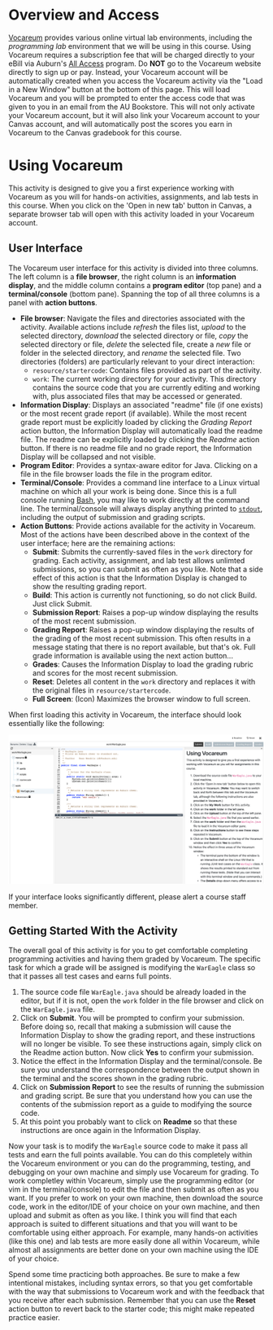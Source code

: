 
# Overview and Access

[Vocareum](https://www.vocareum.com/) provides various online virtual lab
environments, including the *programming lab* environment that we will be using
in this course. Using Vocareum requires a subscription fee that will be charged
directly to your eBill via Auburn's [All
Access](https://www.aubookstore.com/t-Textbook_AllAccess.aspx) program.  Do
**NOT** go to the Vocareum website directly to sign up or pay. Instead, your
Vocareum account will be automatically created when you access the Vocareum
activity via the "Load in a New Window" button at the bottom of this page. This
will load Vocareum and you will be prompted to enter the access code that was
given to you in an email from the AU Bookstore.  This will not only activate
your Vocareum account, but it will also link your Vocareum account to your
Canvas account, and will automatically post the scores you earn in Vocareum to
the Canvas gradebook for this course.

# Using Vocareum

This activity is designed to give you a first experience working with Vocareum
as you will for hands-on activities, assignments, and lab tests in this course.
When you click on the 'Open in new tab' button in Canvas, a separate browser tab
will open with this activity loaded in your Vocareum account. 

## User Interface 

The Vocareum user interface for this activity is divided into three columns. The
left column is a **file browser**, the right column is an **information
display**, and the middle column contains a **program editor** (top pane) and a
**terminal/console** (bottom pane). Spanning the top of all three columns is a
panel with **action buttons**.

- **File browser**: Navigate the files and directories associated with the
  activity.  Available actions include *refresh* the files list, *upload* to the
  selected directory, *download* the selected directory or file, *copy* the
  selected directory or file, *delete* the selected file, create a *new* file or
  folder in the selected directory, and *rename* the selected file. Two
  directories (folders) are particularly relevant to your direct interaction:
    - `resource/startercode`: Contains files provided as part of the activity.
    - `work`: The current working directory for your activity. This directory
      contains the source code that you are currently editing and working with,
      plus associated files that may be accessed or generated. 
- **Information Display**: Displays an associated "readme" file (if one exists)
  or the most recent grade report (if available). While the most recent grade
  report must be explicitly loaded by clicking the *Grading Report* action
  button, the Information Display will automatically load the readme file. The
  readme can be explicitly loaded by clicking the *Readme* action button. If
  there is no readme file and no grade report, the Information Display will be
  collapsed and not visible.
- **Program Editor**: Provides a syntax-aware editor for Java. Clicking on a
  file in the file browser loads the file in the program editor.
- **Terminal/Console**: Provides a command line interface to a Linux virtual
  machine on which all your work is being done. Since this is a full console
  running [Bash](https://en.wikipedia.org/wiki/Bash_(Unix_shell)), you may like
  to work directly at the command line. The terminal/console will always display
  anything printed to
  [`stdout`](https://en.wikipedia.org/wiki/Standard_streams), including the
  output of submission and grading scripts.
- **Action Buttons**: Provide actions available for the activity in Vocareum.
  Most of the actions have been described above in the context of the user
  interface; here are the remaining actions:
    - **Submit**: Submits the currently-saved files in the `work` directory for
      grading. Each activity, assignment, and lab test allows unlimted
      submissions, so you can submit as often as you like. Note that a side
      effect of this action is that the Information Display is changed to show
      the resulting grading report.
    - **Build**: This action is currently not functioning, so do not click
      Build. Just click Submit.
    - **Submission Report**: Raises a pop-up window displaying the results of
      the most recent submission.
    - **Grading Report**: Raises a pop-up window displaying the results of the
      grading of the most recent submission. This often results in a message
      stating that there is no report available, but that's ok. Full grade
      information is available using the next action button...
    - **Grades**: Causes the Information Display to load the grading rubric and
      scores for the most recent submission. 
    - **Reset**: Deletes all content in the `work` directory and replaces it
      with the original files in `resource/startercode`.
    - **Full Screen**: (Icon) Maximizes the browser window to full screen.

When first loading this activity in Vocareum, the interface should look
essentially like the following:

![](img/vocareum-ui.png)

If your interface looks significantly different, please alert a course staff
member.


## Getting Started With the Activity

The overall goal of this activity is for you to get comfortable completing
programming activities and having them graded by Vocareum. The specific task for
which a grade will be assigned is modifying the `WarEagle` class so that it
passes all test cases and earns full points.

1. The source code file `WarEagle.java` should be already loaded in the editor,
   but if it is not, open the `work` folder in the file browser and click on the
   `WarEagle.java` file.
2. Click on **Submit**. You will be prompted to confirm your submission. Before
   doing so, recall that making a submission will cause the Information Display
   to show the grading report, and these instructions will no longer be visible.
   To see these instructions again, simply click on the Readme action button.
   Now click **Yes** to confirm your submission.
3. Notice the effect in the Information Display and the terminal/console. Be
   sure you understand the correspondence between the output shown in the
   terminal and the scores shown in the grading rubric.
4. Click on **Submission Report** to see the results of running the submission
   and grading script. Be sure that you understand how you can use the contents
   of the submission report as a guide to modifying the source code.
5. At this point you probably want to click on **Readme** so that these
   instructions are once again in the Information Display.

Now your task is to modify the `WarEagle` source code to make it pass all tests
and earn the full points available. You can do this completely within the
Vocareum environment or you can do the programming, testing, and debugging on
your own machine and simply use Vocareum for grading. To work completley within
Vocareum, simply use the programming editor (or vim in the terminal/console) to
edit the file and then submit as often as you want. If you prefer to work on
your own machine, then download the source code, work in the editor/IDE of your
choice on your own machine, and then upload and submit as often as you like. I
think you will find that each approach is suited to different situations and
that you will want to be comfortable using either approach. For example, many
hands-on activities (like this one) and lab tests are more easily done all
within Vocareum, while almost all assignments are better done on your own
machine using the IDE of your choice.

Spend some time practicing both approaches. Be sure to make a few intentional
mistakes, including syntax errors, so that you get comfortable with the way that
submissions to Vocareum work and with the feedback that you receive after each
submission. Remember that you can use the **Reset** action button to revert back
to the starter code; this might make repeated practice easier.



